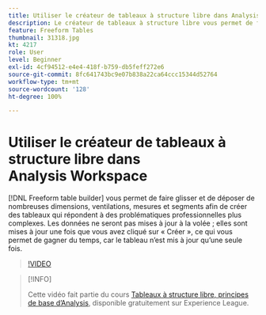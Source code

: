 ```yaml
---
title: Utiliser le créateur de tableaux à structure libre dans Analysis Workspace
description: Le créateur de tableaux à structure libre vous permet de faire glisser et de déposer de nombreuses dimensions, ventilations, mesures et segments afin de créer des tableaux qui répondent à des problématiques professionnelles plus complexes. Les données ne seront pas mises à jour à la volée ; elles sont mises à jour une fois que vous avez cliqué sur « Créer », ce qui vous permet de gagner du temps, car le tableau n’est mis à jour qu’une seule fois.
feature: Freeform Tables
thumbnail: 31318.jpg
kt: 4217
role: User
level: Beginner
exl-id: 4cf94512-e4e4-418f-b759-db5feff272e6
source-git-commit: 8fc641743bc9e07b838a22ca64ccc15344d52764
workflow-type: tm+mt
source-wordcount: '128'
ht-degree: 100%

---
```


# Utiliser le créateur de tableaux à structure libre dans Analysis Workspace

[!DNL Freeform table builder] vous permet de faire glisser et de déposer de nombreuses dimensions, ventilations, mesures et segments afin de créer des tableaux qui répondent à des problématiques professionnelles plus complexes. Les données ne seront pas mises à jour à la volée ; elles sont mises à jour une fois que vous avez cliqué sur « Créer », ce qui vous permet de gagner du temps, car le tableau n’est mis à jour qu’une seule fois.

>[!VIDEO](https://video.tv.adobe.com/v/31318/?quality=12&learn=on)

>[!INFO]
>
> Cette vidéo fait partie du cours [Tableaux à structure libre, principes de base d’Analysis](https://experienceleague.adobe.com/?recommended=Analytics-U-1-2020.3&amp;lang=fr), disponible gratuitement sur Experience League.
